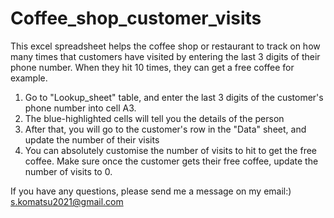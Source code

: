 # Coffee_shop_customer_visits
This excel spreadsheet helps the coffee shop or restaurant to track on how many times that customers have visited by entering the last 3 digits of their phone number. When they hit 10 times, they can get a free coffee for example.

1. Go to "Lookup_sheet" table, and enter the last 3 digits of the customer's phone number into cell A3.
2. The blue-highlighted cells will tell you the details of the person
3. After that, you will go to the customer's row in the "Data" sheet, and update the number of their visits
4. You can absolutely customise the number of visits to hit to get the free coffee. Make sure once the customer gets their free coffee, update the number of visits to 0.


If you have any questions, please send me a message on my email:)
s.komatsu2021@gmail.com
